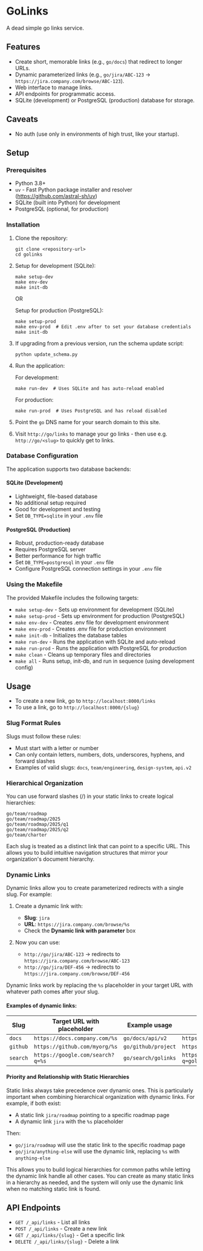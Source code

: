 # GoLinks

A dead simple go links service.

## Features

- Create short, memorable links (e.g., `go/docs`) that redirect to longer URLs.
- Dynamic parameterized links (e.g., `go/jira/ABC-123` → `https://jira.company.com/browse/ABC-123`).
- Web interface to manage links.
- API endpoints for programmatic access.
- SQLite (development) or PostgreSQL (production) database for storage.

## Caveats

- No auth (use only in environments of high trust, like your startup).

## Setup

### Prerequisites

- Python 3.8+
- `uv` - Fast Python package installer and resolver (https://github.com/astral-sh/uv)
- SQLite (built into Python) for development
- PostgreSQL (optional, for production)

### Installation

1. Clone the repository:
   ```
   git clone <repository-url>
   cd golinks
   ```

2. Setup for development (SQLite):
   ```
   make setup-dev
   make env-dev
   make init-db
   ```

   OR

   Setup for production (PostgreSQL):
   ```
   make setup-prod
   make env-prod  # Edit .env after to set your database credentials
   make init-db
   ```

3. If upgrading from a previous version, run the schema update script:
   ```
   python update_schema.py
   ```

4. Run the application:

   For development:
   ```
   make run-dev  # Uses SQLite and has auto-reload enabled
   ```

   For production:
   ```
   make run-prod  # Uses PostgreSQL and has reload disabled
   ```

5. Point the `go` DNS name for your search domain to this site.
6. Visit `http://go/links` to manage your go links - then use e.g. `http://go/<slug>` to quickly get to links.

### Database Configuration

The application supports two database backends:

#### SQLite (Development)
- Lightweight, file-based database
- No additional setup required
- Good for development and testing
- Set `DB_TYPE=sqlite` in your `.env` file

#### PostgreSQL (Production)
- Robust, production-ready database
- Requires PostgreSQL server
- Better performance for high traffic
- Set `DB_TYPE=postgresql` in your `.env` file
- Configure PostgreSQL connection settings in your `.env` file

### Using the Makefile

The provided Makefile includes the following targets:

- `make setup-dev` - Sets up environment for development (SQLite)
- `make setup-prod` - Sets up environment for production (PostgreSQL)
- `make env-dev` - Creates .env file for development environment
- `make env-prod` - Creates .env file for production environment
- `make init-db` - Initializes the database tables
- `make run-dev` - Runs the application with SQLite and auto-reload
- `make run-prod` - Runs the application with PostgreSQL for production
- `make clean` - Cleans up temporary files and directories
- `make all` - Runs setup, init-db, and run in sequence (using development config)

## Usage

- To create a new link, go to `http://localhost:8000/links`
- To use a link, go to `http://localhost:8000/{slug}`

### Slug Format Rules

Slugs must follow these rules:
- Must start with a letter or number
- Can only contain letters, numbers, dots, underscores, hyphens, and forward slashes
- Examples of valid slugs: `docs`, `team/engineering`, `design-system`, `api.v2`

### Hierarchical Organization

You can use forward slashes (/) in your static links to create logical hierarchies:

```
go/team/roadmap
go/team/roadmap/2025
go/team/roadmap/2025/q1
go/team/roadmap/2025/q2
go/team/charter
```

Each slug is treated as a distinct link that can point to a specific URL. This allows you to build intuitive navigation structures that mirror your organization's document hierarchy.

### Dynamic Links

Dynamic links allow you to create parameterized redirects with a single slug. For example:

1. Create a dynamic link with:
   - **Slug**: `jira`
   - **URL**: `https://jira.company.com/browse/%s`
   - Check the **Dynamic link with parameter** box

2. Now you can use:
   - `http://go/jira/ABC-123` → redirects to `https://jira.company.com/browse/ABC-123`
   - `http://go/jira/DEF-456` → redirects to `https://jira.company.com/browse/DEF-456`

Dynamic links work by replacing the `%s` placeholder in your target URL with whatever path comes after your slug.

#### Examples of dynamic links:

| Slug | Target URL with placeholder | Example usage | Redirects to |
|------|---------------------------|--------------|-------------|
| `docs` | `https://docs.company.com/%s` | `go/docs/api/v2` | `https://docs.company.com/api/v2` |
| `github` | `https://github.com/myorg/%s` | `go/github/project` | `https://github.com/myorg/project` |
| `search` | `https://google.com/search?q=%s` | `go/search/golinks` | `https://google.com/search?q=golinks` |

#### Priority and Relationship with Static Hierarchies

Static links always take precedence over dynamic ones. This is particularly important when combining hierarchical organization with dynamic links. For example, if both exist:
- A static link `jira/roadmap` pointing to a specific roadmap page
- A dynamic link `jira` with the `%s` placeholder

Then:
- `go/jira/roadmap` will use the static link to the specific roadmap page
- `go/jira/anything-else` will use the dynamic link, replacing `%s` with `anything-else`

This allows you to build logical hierarchies for common paths while letting the dynamic link handle all other cases. You can create as many static links in a hierarchy as needed, and the system will only use the dynamic link when no matching static link is found.

## API Endpoints

- `GET /_api/links` - List all links
- `POST /_api/links` - Create a new link
- `GET /_api/links/{slug}` - Get a specific link
- `DELETE /_api/links/{slug}` - Delete a link
